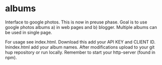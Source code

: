 # albums
Interface to google photos. This is now in preuse phase. Goal is to use google photos albums a) in web pages  and b) blogger.
Multiple albums can be used in single page. 

For usage see index.html. Download this add your API KEY and CLIENT ID. Inindex.html add your album names. After modifications upload to your git hup repository or run locally. Remember to start your http-server (found in npm).

